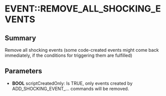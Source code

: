 # EVENT::REMOVE_ALL_SHOCKING_EVENTS

## Summary
Remove all shocking events (some code-created events might come back immediately, if the conditions for triggering them are fulfilled)

## Parameters
* **BOOL** scriptCreatedOnly:
Is TRUE, only events created by ADD_SHOCKING_EVENT_...
commands will be removed.